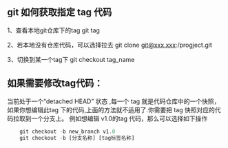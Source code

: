 ## git 如何获取指定 tag 代码
1、查看本地git仓库下的tag
    git tag

2、若本地没有仓库代码，可以选择拉去
    git clone git@xxx.xxx:/progject.git

3、切换到某一个tag下
    git checkout tag_name

## 如果需要修改tag代码：
当前处于一个“detached HEAD” 状态 ,每一个 tag 就是代码仓库中的一个快照，如果你想编辑此tag 下的代码,上面的方法就不适用了.你需要把 tag 快照对应的代码拉取到一个分支上。
例如想编辑 v1.0的tag 代码，那么可以选择如下操作
```js
    git checkout -b new_branch v1.0
    git checkout -b [分支名称] [tag标签名称]
```